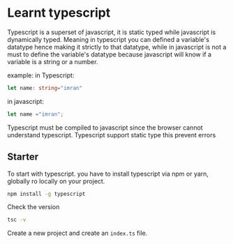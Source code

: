 # Learnt typescript
Typescript is a superset of javascript, it is static typed while javascript is dynamically typed. Meaning 
in typescript you can defined a variable's datatype hence making it strictly to that datatype, while in javascript is not a must to define the variable's datatype because javascript will know if a variable is a string or a number.

example:
in Typescript:
```typescript
let name: string="imran"

```
in javascript:
```javascript
let name ="imran";
```
Typescript must be compiled to javascript since the browser cannot understand typescript.
Typescript support static type this prevent errors

## Starter
To start with typescript. you have to install typescript via npm or yarn, globally ro locally on your project.
```bash
npm install -g typescript
```
Check the version
```bash
tsc -v
```
Create a new project and create an `index.ts` file.
